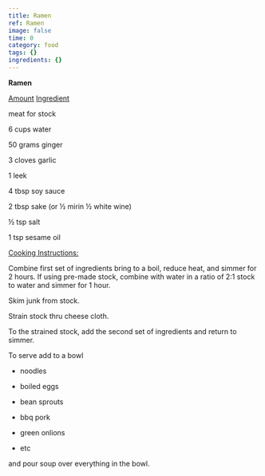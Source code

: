 ```yaml
---
title: Ramen
ref: Ramen
image: false
time: 0
category: food
tags: {}
ingredients: {}
---
```

**Ramen**


[Amount]() [Ingredient]()


meat for stock

6 cups water

50 grams ginger

3 cloves garlic

1 leek


4 tbsp soy sauce

2 tbsp sake (or ½ mirin ½ white wine)

½ tsp salt

1 tsp sesame oil


[Cooking Instructions:]()


Combine first set of ingredients bring to a boil, reduce heat, and
simmer for 2 hours. If using pre-made stock, combine with water in a
ratio of 2:1 stock to water and simmer for 1 hour.

Skim junk from stock.

Strain stock thru cheese cloth.

To the strained stock, add the second set of ingredients and return to
simmer.


To serve add to a bowl

-   noodles

-   boiled eggs

-   bean sprouts

-   bbq pork

-   green onlions

-   etc

and pour soup over everything in the bowl.

